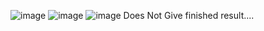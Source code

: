 ![image](https://user-images.githubusercontent.com/57319180/156727970-f5abbc7c-36b9-4656-9377-f62163fdd5b0.png)
![image](https://user-images.githubusercontent.com/57319180/156790338-33fcd24f-4fe8-43e9-984f-22b1f44c4a9b.png)
![image](https://user-images.githubusercontent.com/57319180/156791291-e0f02eb0-8484-40ad-bcc0-d0cc38acea7f.png)
Does Not Give finished result....

